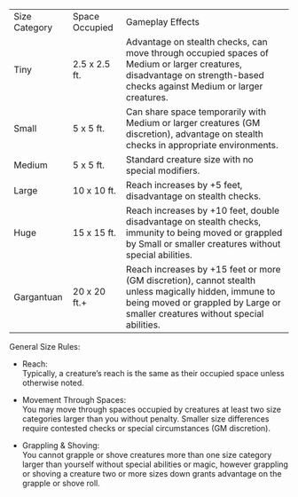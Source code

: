 |   |   |   |
|---|---|---|
|Size Category|Space Occupied|Gameplay Effects|
|Tiny|2.5 x 2.5 ft.|Advantage on stealth checks, can move through occupied spaces of Medium or larger creatures, disadvantage on strength-based checks against Medium or larger creatures.|
|Small|5 x 5 ft.|Can share space temporarily with Medium or larger creatures (GM discretion), advantage on stealth checks in appropriate environments.|
|Medium|5 x 5 ft.|Standard creature size with no special modifiers.|
|Large|10 x 10 ft.|Reach increases by +5 feet, disadvantage on stealth checks.|
|Huge|15 x 15 ft.|Reach increases by +10 feet, double disadvantage on stealth checks, immunity to being moved or grappled by Small or smaller creatures without special abilities.|
|Gargantuan|20 x 20 ft.+|Reach increases by +15 feet or more (GM discretion), cannot stealth unless magically hidden, immune to being moved or grappled by Large or smaller creatures without special abilities.|

General Size Rules:

- Reach:  
    Typically, a creature’s reach is the same as their occupied space unless otherwise noted.
    
- Movement Through Spaces:  
    You may move through spaces occupied by creatures at least two size categories larger than you without penalty. Smaller size differences require contested checks or special circumstances (GM discretion).
    
- Grappling & Shoving:  
    You cannot grapple or shove creatures more than one size category larger than yourself without special abilities or magic, however grappling or shoving a creature two or more sizes down grants advantage on the grapple or shove roll.